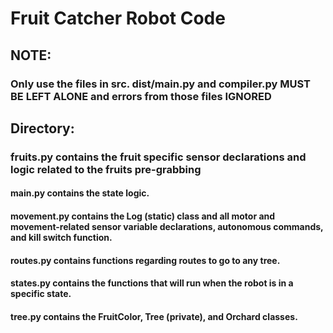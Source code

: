 # Fruit Catcher Robot Code

## NOTE:

### Only use the files in src. dist/main.py and compiler.py MUST BE LEFT ALONE and errors from those files IGNORED

## Directory:

### fruits.py contains the fruit specific sensor declarations and logic related to the fruits pre-grabbing

#### main.py contains the state logic.

#### movement.py contains the Log (static) class and all motor and movement-related sensor variable declarations, autonomous commands, and kill switch function.

#### routes.py contains functions regarding routes to go to any tree.

#### states.py contains the functions that will run when the robot is in a specific state.

#### tree.py contains the FruitColor, Tree (private), and Orchard classes.
